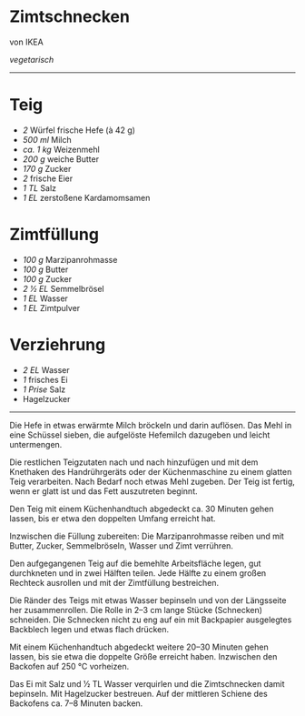 # Zimtschnecken
von IKEA

*vegetarisch*

---
# Teig
- *2* Würfel frische Hefe (à 42 g)
- *500 ml* Milch
- *ca. 1 kg* Weizenmehl
- *200 g* weiche Butter
- *170 g* Zucker
- *2* frische Eier
- *1 TL* Salz
- *1 EL* zerstoßene Kardamomsamen
# Zimtfüllung
- *100 g* Marzipanrohmasse
- *100 g* Butter
- *100 g* Zucker
- *2 1⁄2 EL* Semmelbrösel
- *1 EL* Wasser
- *1 EL* Zimtpulver
# Verziehrung
- *2 EL* Wasser
- *1* frisches Ei
- *1 Prise* Salz
- Hagelzucker
---

Die Hefe in etwas erwärmte Milch bröckeln und darin auflösen. Das Mehl in eine Schüssel sieben, die aufgelöste Hefemilch dazugeben und leicht untermengen.

Die restlichen Teigzutaten nach und nach hinzufügen und mit dem Knethaken des Handrührgeräts oder der Küchenmaschine zu einem glatten Teig verarbeiten. Nach Bedarf noch etwas Mehl zugeben. Der Teig ist fertig, wenn er glatt ist und das Fett auszutreten beginnt.

Den Teig mit einem Küchenhandtuch abgedeckt ca. 30 Minuten gehen lassen, bis er etwa den doppelten Umfang erreicht hat.

Inzwischen die Füllung zubereiten: Die Marzipanrohmasse reiben und mit Butter, Zucker, Semmelbröseln, Wasser und Zimt verrühren.

Den aufgegangenen Teig auf die bemehlte Arbeitsfläche legen, gut durchkneten und in zwei Hälften teilen. Jede Hälfte zu einem großen Rechteck ausrollen und mit der Zimtfüllung bestreichen.

Die Ränder des Teigs mit etwas Wasser bepinseln und von der Längsseite her zusammenrollen. Die Rolle in 2–3 cm lange Stücke (Schnecken) schneiden. Die Schnecken nicht zu eng auf ein mit Backpapier ausgelegtes Backblech legen und etwas flach drücken.

Mit einem Küchenhandtuch abgedeckt weitere 20–30 Minuten gehen lassen, bis sie etwa die doppelte Größe erreicht haben. Inzwischen den Backofen auf 250 °C vorheizen.

Das Ei mit Salz und 1⁄2 TL Wasser verquirlen und die Zimtschnecken damit bepinseln. Mit Hagelzucker bestreuen. Auf der mittleren Schiene des Backofens ca. 7–8 Minuten backen.

